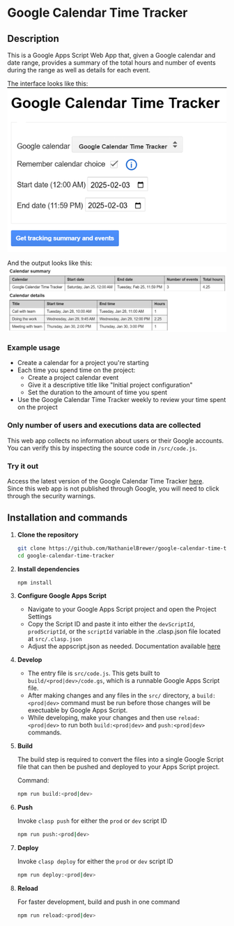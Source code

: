 # Google Calendar Time Tracker

## Description

This is a Google Apps Script Web App that, given a Google calendar and date range, provides a summary of the total hours and number of events during the range as well as details for each event.

The interface looks like this:   
![Interface screenshot](/assets/images/interface.png)   
   
And the output looks like this:
![Results screenshot](/assets/images/results.png)   

### Example usage

- Create a calendar for a project you're starting
- Each time you spend time on the project:
    - Create a project calendar event
    - Give it a descriptive title like "Initial project configuration"
    - Set the duration to the amount of time you spent
- Use the Google Calendar Time Tracker weekly to review your time spent on the project

### Only number of users and executions data are collected

This web app collects no information about users or their Google accounts. You can verify this by inspecting the source code in `/src/code.js`.      

### Try it out

Access the latest version of the Google Calendar Time Tracker [here](1-n20wIm5xcJuWcTAHmHBMyWotAZxCUS-hC-0yKcsM7U5Lz9sgvVZL8zI).   
Since this web app is not published through Google, you will need to click through the security warnings.

## Installation and commands

1. **Clone the repository** 

   ```bash
   git clone https://github.com/NathanielBrewer/google-calendar-time-tracker.git
   cd google-calendar-time-tracker
   ```

2. **Install dependencies**

    ```bash
    npm install
    ```

3. **Configure Google Apps Script**

    - Navigate to your Google Apps Script project and open the Project Settings
    - Copy the Script ID and paste it into either the `devScriptId`, `prodScriptId`, or the `scriptId` variable in the .clasp.json file located at `src/.clasp.json`
    - Adjust the appscript.json as needed. Documentation available [here](https://developers.google.com/apps-script/manifest)

4. **Develop**

    - The entry file is `src/code.js`. This gets built to `build/<prod|dev>/code.gs`, which is a runnable Google Apps Script file.
    - After making changes and any files in the `src/` directory, a `build:<prod|dev>` command must be run before those changes will be exectuable by Google Apps Script.
    - While developing, make your changes and then use `reload:<prod|dev>` to run both `build:<prod|dev>` and `push:<prod|dev>` commands.

5. **Build**

    The build step is required to convert the files into a single Google Script file that can then be pushed and deployed to your Apps Script project.

    Command:
    ```bash
    npm run build:<prod|dev>
    ```

6. **Push**

    Invoke `clasp push` for either the `prod` or `dev` script ID
  
    ```bash
    npm run push:<prod|dev>
    ```

7. **Deploy**

    Invoke `clasp deploy` for either the `prod` or `dev` script ID
  
    ```bash
    npm run deploy:<prod|dev>
    ```

8. **Reload**

    For faster development, build and push in one command

    ```bash
    npm run reload:<prod|dev>
    ```